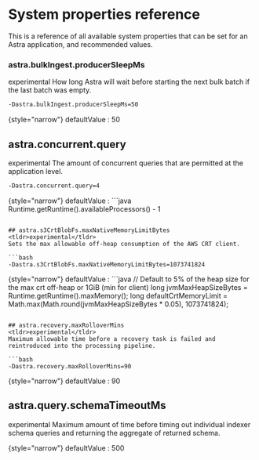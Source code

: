 # System properties reference

This is a reference of all available system properties that can be set for an Astra application, and recommended values.

### astra.bulkIngest.producerSleepMs
<tldr>experimental</tldr>
How long Astra will wait before starting the next bulk batch if the last batch was empty.

```bash
-Dastra.bulkIngest.producerSleepMs=50
```

{style="narrow"}
defaultValue
: 50

## astra.concurrent.query
<tldr>experimental</tldr>
The amount of concurrent queries that are permitted at the application level.

```bash
-Dastra.concurrent.query=4
```

{style="narrow"}
defaultValue
: ```java
Runtime.getRuntime().availableProcessors() - 1
```

## astra.s3CrtBlobFs.maxNativeMemoryLimitBytes
<tldr>experimental</tldr>
Sets the max allowable off-heap consumption of the AWS CRT client.

```bash
-Dastra.s3CrtBlobFs.maxNativeMemoryLimitBytes=1073741824
```

{style="narrow"}
defaultValue
: ```java
// Default to 5% of the heap size for the max crt off-heap or 1GiB (min for client)
long jvmMaxHeapSizeBytes = Runtime.getRuntime().maxMemory();
long defaultCrtMemoryLimit = Math.max(Math.round(jvmMaxHeapSizeBytes * 0.05), 1073741824);
```

## astra.recovery.maxRolloverMins
<tldr>experimental</tldr>
Maximum allowable time before a recovery task is failed and reintroduced into the processing pipeline. 

```bash
-Dastra.recovery.maxRolloverMins=90
```

{style="narrow"}
defaultValue
: 90

## astra.query.schemaTimeoutMs
<tldr>experimental</tldr>
Maximum amount of time before timing out individual indexer schema queries and returning the aggregate of returned 
schema.

{style="narrow"}
defaultValue
: 500